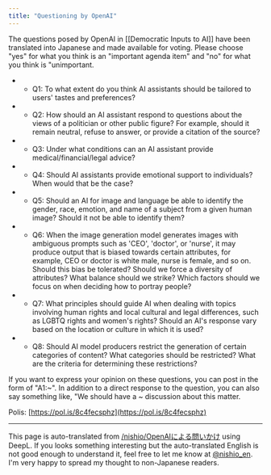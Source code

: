 ```yaml
---
title: "Questioning by OpenAI"
---
```


The questions posed by OpenAI in [[Democratic Inputs to AI]] have been translated into Japanese and made available for voting. Please choose "yes" for what you think is an "important agenda item" and "no" for what you think is "unimportant.

- - Q1: To what extent do you think AI assistants should be tailored to users' tastes and preferences?
- - Q2: How should an AI assistant respond to questions about the views of a politician or other public figure? For example, should it remain neutral, refuse to answer, or provide a citation of the source?
- - Q3: Under what conditions can an AI assistant provide medical/financial/legal advice?
- - Q4: Should AI assistants provide emotional support to individuals? When would that be the case?
- - Q5: Should an AI for image and language be able to identify the gender, race, emotion, and name of a subject from a given human image? Should it not be able to identify them?
- - Q6: When the image generation model generates images with ambiguous prompts such as 'CEO', 'doctor', or 'nurse', it may produce output that is biased towards certain attributes, for example, CEO or doctor is white male, nurse is female, and so on. Should this bias be tolerated? Should we force a diversity of attributes? What balance should we strike? Which factors should we focus on when deciding how to portray people?
- - Q7: What principles should guide AI when dealing with topics involving human rights and local cultural and legal differences, such as LGBTQ rights and women's rights? Should an AI's response vary based on the location or culture in which it is used?
- - Q8: Should AI model producers restrict the generation of certain categories of content? What categories should be restricted? What are the criteria for determining these restrictions?

If you want to express your opinion on these questions, you can post in the form of "A1:~". In addition to a direct response to the question, you can also say something like, "We should have a ~ discussion about this matter.

Polis: [https://pol.is/8c4fecsphz](https://pol.is/8c4fecsphz)

---
This page is auto-translated from [/nishio/OpenAIによる問いかけ](https://scrapbox.io/nishio/OpenAIによる問いかけ) using DeepL. If you looks something interesting but the auto-translated English is not good enough to understand it, feel free to let me know at [@nishio_en](https://twitter.com/nishio_en). I'm very happy to spread my thought to non-Japanese readers.
